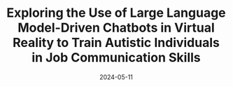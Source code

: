 ---
title: "Exploring the Use of Large Language Model-Driven Chatbots in Virtual Reality to Train Autistic Individuals in Job Communication Skills"
collection: publications
category: conferences
excerpt: ''
date: 2024-05-11
venue: 'Extended Abstracts of the 2024 CHI Conference on Human Factors in Computing Systems'
slidesurl: 'https://www.youtube.com/watch?v=p5zcxrxM8BQ'
paperurl: 'https://dl.acm.org/doi/10.1145/3613905.3651996'
videourl: 'https://www.youtube.com/watch?v=QxrWvAFvjEY'
authors: 'Ziming Li, Pinaki Prasanna Babar, Mike Barry, Roshan L. Peiris'
---